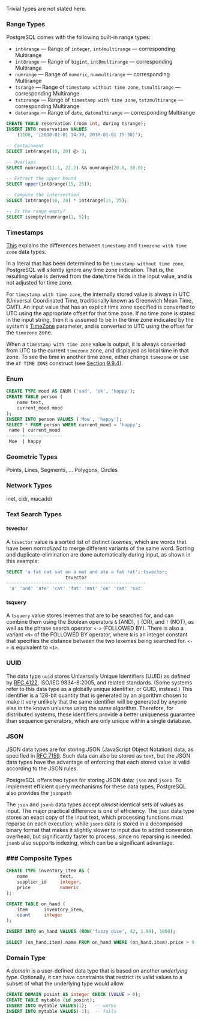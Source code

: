 Trivial types are not stated here.

### Range Types

PostgreSQL comes with the following built-in range types:

-   `int4range` — Range of `integer`, `int4multirange` — corresponding Multirange    
-   `int8range` — Range of `bigint`, `int8multirange` — corresponding Multirange
-   `numrange` — Range of `numeric`, `nummultirange` — corresponding Multirange
-   `tsrange` — Range of `timestamp without time zone`, `tsmultirange` — corresponding Multirange
-   `tstzrange` — Range of `timestamp with time zone`, `tstzmultirange` — corresponding Multirange
-   `daterange` — Range of `date`, `datemultirange` — corresponding Multirange

```SQL
CREATE TABLE reservation (room int, during tsrange);
INSERT INTO reservation VALUES
    (1108, '[2010-01-01 14:30, 2010-01-01 15:30)');

-- Containment
SELECT int4range(10, 20) @> 3;

-- Overlaps
SELECT numrange(11.1, 22.2) && numrange(20.0, 30.0);

-- Extract the upper bound
SELECT upper(int8range(15, 25));

-- Compute the intersection
SELECT int4range(10, 20) * int4range(15, 25);

-- Is the range empty?
SELECT isempty(numrange(1, 5));
```

### Timestamps
[This](https://phili.pe/posts/timestamps-and-time-zones-in-postgresql/) explains the differences between `timestamp` and `timezone with time zone` data types.

In a literal that has been determined to be `timestamp without time zone`, PostgreSQL will silently ignore any time zone indication. That is, the resulting value is derived from the date/time fields in the input value, and is not adjusted for time zone.

For `timestamp with time zone`, the internally stored value is always in UTC (Universal Coordinated Time, traditionally known as Greenwich Mean Time, GMT). An input value that has an explicit time zone specified is converted to UTC using the appropriate offset for that time zone. If no time zone is stated in the input string, then it is assumed to be in the time zone indicated by the system's [TimeZone](https://www.postgresql.org/docs/current/runtime-config-client.html#GUC-TIMEZONE) parameter, and is converted to UTC using the offset for the `timezone` zone.

When a `timestamp with time zone` value is output, it is always converted from UTC to the current `timezone` zone, and displayed as local time in that zone. To see the time in another time zone, either change `timezone` or use the `AT TIME ZONE` construct (see [Section 9.9.4](https://www.postgresql.org/docs/current/functions-datetime.html#FUNCTIONS-DATETIME-ZONECONVERT "9.9.4. AT TIME ZONE")).

### Enum
```SQL
CREATE TYPE mood AS ENUM ('sad', 'ok', 'happy');
CREATE TABLE person (
    name text,
    current_mood mood
);
INSERT INTO person VALUES ('Moe', 'happy');
SELECT * FROM person WHERE current_mood = 'happy';
 name | current_mood
------+--------------
 Moe  | happy
```

### Geometric Types
Points, Lines, Segments, ... Polygons, Circles

### Network Types
inet, cidr, macaddr

### Text Search Types
#### tsvector
A `tsvector` value is a sorted list of distinct _lexemes_, which are words that have been _normalized_ to merge different variants of the same word. Sorting and duplicate-elimination are done automatically during input, as shown in this example:
```SQL
SELECT 'a fat cat sat on a mat and ate a fat rat'::tsvector;
                      tsvector
----------------------------------------------------
 'a' 'and' 'ate' 'cat' 'fat' 'mat' 'on' 'rat' 'sat'
```

#### tsquery
A `tsquery` value stores lexemes that are to be searched for, and can combine them using the Boolean operators `&` (AND), `|` (OR), and `!` (NOT), as well as the phrase search operator `<->` (FOLLOWED BY). There is also a variant ``<N>`` of the FOLLOWED BY operator, where `N` is an integer constant that specifies the distance between the two lexemes being searched for. `<->` is equivalent to `<1>`.

### UUID
The data type `uuid` stores Universally Unique Identifiers (UUID) as defined by [RFC 4122](https://tools.ietf.org/html/rfc4122), ISO/IEC 9834-8:2005, and related standards. (Some systems refer to this data type as a globally unique identifier, or GUID, instead.) This identifier is a 128-bit quantity that is generated by an algorithm chosen to make it very unlikely that the same identifier will be generated by anyone else in the known universe using the same algorithm. Therefore, for distributed systems, these identifiers provide a better uniqueness guarantee than sequence generators, which are only unique within a single database.

### JSON
JSON data types are for storing JSON (JavaScript Object Notation) data, as specified in [RFC 7159](https://tools.ietf.org/html/rfc7159). Such data can also be stored as `text`, but the JSON data types have the advantage of enforcing that each stored value is valid according to the JSON rules. 

PostgreSQL offers two types for storing JSON data: `json` and `jsonb`. To implement efficient query mechanisms for these data types, PostgreSQL also provides the `jsonpath`

The `json` and `jsonb` data types accept _almost_ identical sets of values as input. The major practical difference is one of efficiency. The `json` data type stores an exact copy of the input text, which processing functions must reparse on each execution; while `jsonb` data is stored in a decomposed binary format that makes it slightly slower to input due to added conversion overhead, but significantly faster to process, since no reparsing is needed. `jsonb` also supports indexing, which can be a significant advantage.

### ### Composite Types
```SQL
CREATE TYPE inventory_item AS (
    name            text,
    supplier_id     integer,
    price           numeric
);

CREATE TABLE on_hand (
    item      inventory_item,
    count     integer
);

INSERT INTO on_hand VALUES (ROW('fuzzy dice', 42, 1.99), 1000);

SELECT (on_hand.item).name FROM on_hand WHERE (on_hand.item).price > 9.99;
```

### Domain Type
A _domain_ is a user-defined data type that is based on another _underlying type_. Optionally, it can have constraints that restrict its valid values to a subset of what the underlying type would allow.
```SQL
CREATE DOMAIN posint AS integer CHECK (VALUE > 0);
CREATE TABLE mytable (id posint);
INSERT INTO mytable VALUES(1);   -- works
INSERT INTO mytable VALUES(-1);  -- fails
```




